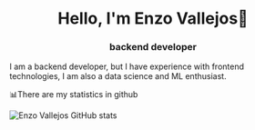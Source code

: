 <h1 align="center">Hello, I'm Enzo Vallejos👋</h1>
<h3 align="center">backend developer</h3>

I am a backend developer, but I have experience with frontend technologies, I am also a data science and ML enthusiast.

:bar_chart:There are my statistics in github

![Enzo Vallejos GitHub stats](https://github-readme-stats.vercel.app/api?username=EnzoVallejos&&show_icons=true)
